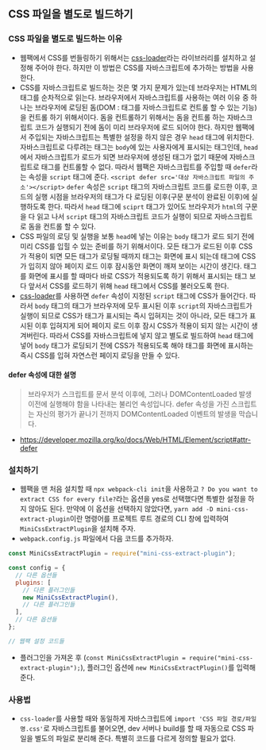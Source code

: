 ## CSS 파일을 별도로 빌드하기

### CSS 파일을 별도로 빌드하는 이유

- 웹팩에서 CSS를 번들링하기 위해서는 [css-loader](https://github.com/webpack-contrib/css-loader)라는 라이브러리를 설치하고 설정해 주어야 한다. 하지만 이 방법은 CSS를 자바스크립트에 추가하는 방법을 사용한다.
- CSS를 자바스크립트로 빌드하는 것은 몇 가지 문제가 있는데 브라우저는 HTML의 태그를 순차적으로 읽는다. 브라우저에서 자바스크립트를 사용하는 여러 이유 중 하나는 브라우저에 로딩된 돔(DOM : 태그를 자바스크립트로 컨트롤 할 수 있는 기능)을 컨트롤 하기 위해서이다. 돔을 컨트롤하기 위해서는 돔을 컨트롤 하는 자바스크립트 코드가 실행되기 전에 돔이 미리 브라우저에 로드 되어야 한다. 하지만 웹팩에서 주입되는 자바스크립트는 특별한 설정을 하지 않은 경우 `head` 태그에 위치한다. 자바스크립트로 다루려는 태그는 `body`에 있는 사용자에게 표시되는 태그인데, `head`에서 자바스크립트가 로드가 되면 브라우저에 생성된 태그가 없기 때문에 자바스크립트로 태그를 컨트롤할 수 없다. 따라서 웹팩은 자바스크립트를 주입할 때 `defer`라는 속성을 `script` 태그에 준다. `<script defer src='대상 자바스크립트 파일의 주소'></script>` `defer` 속성은 `script` 태그의 자바스크립트 코드를 로드한 이후, 코드의 실행 시점을 브라우저의 태그가 다 로딩된 이후(구문 분석이 완료된 이후)에 실행하도록 한다. 따라서 `head` 태그에 `sciprt` 태그가 있어도 브라우저가 `html`의 구문을 다 읽고 나서 `script` 태그의 자바스크립트 코드가 실행이 되므로 자바스크립트로 돔을 컨트롤 할 수 있다.
- CSS 파일의 로딩 및 실행을 보통 `head`에 넣는 이유는 `body` 태그가 로드 되기 전에 미리 CSS를 입힐 수 있는 준비를 하기 위해서이다. 모든 태그가 로드된 이후 CSS가 적용이 되면 모든 태그가 로딩될 때까지 태그는 화면에 표시 되는데 태그에 CSS가 입히지 않아 페이지 로드 이후 잠시동안 화면이 깨져 보이는 시간이 생긴다. 태그를 화면에 표시를 할 때마다 바로 CSS가 적용되도록 하기 위해서 표시되는 태그 보다 앞서서 CSS를 로드하기 위해 `head` 태그에서 CSS를 불러오도록 한다.
- [css-loader](https://github.com/webpack-contrib/css-loader)를 사용하면 `defer` 속성이 지정된 `script` 태그에 CSS가 들어간다. 따라서 `body` 태그의 태그가 브라우저에 모두 표시된 이후 `script`의 자바스크립트가 실행이 되므로 CSS가 태그가 표시되는 즉시 입혀지는 것이 아니라, 모든 태그가 표시된 이후 입혀지게 되어 페이지 로드 이후 잠시 CSS가 적용이 되지 않는 시간이 생겨버린다. 따라서 CSS를 자바스크립트에 넣지 않고 별도로 빌드하여 `head` 태그에 넣어 `body` 태그가 로딩되기 전에 CSS가 적용되도록 해야 태그를 화면에 표시하는 즉시 CSS를 입혀 자연스런 페이지 로딩을 만들 수 있다.

#### defer 속성에 대한 설명

> 브라우저가 스크립트를 문서 분석 이후에, 그러나 DOMContentLoaded 발생 이전에 실행해야 함을 나타내는 불리언 속성입니다.
> defer 속성을 가진 스크립트는 자신의 평가가 끝나기 전까지 DOMContentLoaded 이벤트의 발생을 막습니다.

- https://developer.mozilla.org/ko/docs/Web/HTML/Element/script#attr-defer

### 설치하기

- 웹팩을 맨 처음 설치할 때 `npx webpack-cli init`을 사용하고 `? Do you want to extract CSS for every file?`라는 옵션을 yes로 선택했다면 특별한 설정을 하지 않아도 된다. 만약에 이 옵션을 선택하지 않았다면, `yarn add -D mini-css-extract-plugin`이란 명령어를 프로젝트 루트 경로의 CLI 창에 입력하여 `MiniCssExtractPlugin`을 설치해 주자.
- `webpack.config.js` 파일에서 다음 코드를 추가하자.

```js
const MiniCssExtractPlugin = require("mini-css-extract-plugin");

const config = {
  // 다른 옵션들
  plugins: [
    // 다른 플러그인들
    new MiniCssExtractPlugin(),
    // 다른 플러그인들
  ],
  // 다른 옵션들
};

// 웹팩 설정 코드들
```

- 플러그인을 가져온 후 (`const MiniCssExtractPlugin = require("mini-css-extract-plugin");`), 플러그인 옵션에 `new MiniCssExtractPlugin()`를 입력해 준다.

### 사용법

- `css-loader`를 사용할 때와 동일하게 자바스크립트에 `import 'CSS 파일 경로/파일명.css'`로 자바스크립트를 불어오면, dev 서버나 build를 할 때 자동으로 CSS 파일을 별도의 파일로 분리해 준다. 특별히 코드를 다르게 정의할 필요가 없다.
